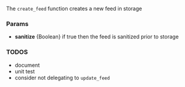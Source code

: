The `create_feed` function creates a new feed in storage

### Params
* **sanitize** {Boolean} if true then the feed is sanitized prior to storage

### TODOS
* document
* unit test
* consider not delegating to `update_feed`
